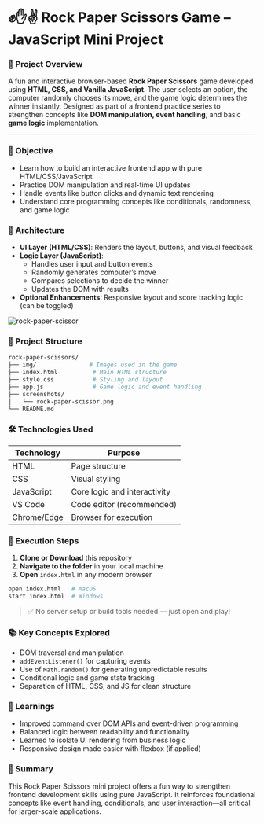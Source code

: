 # ✊✋✌️ Rock Paper Scissors Game – JavaScript Mini Project

### 📌 Project Overview

A fun and interactive browser-based **Rock Paper Scissors** game developed using **HTML, CSS, and Vanilla JavaScript**. The user selects an option, the computer randomly chooses its move, and the game logic determines the winner instantly. Designed as part of a frontend practice series to strengthen concepts like **DOM manipulation, event handling**, and basic **game logic** implementation.

---

### 🎯 Objective

- Learn how to build an interactive frontend app with pure HTML/CSS/JavaScript
- Practice DOM manipulation and real-time UI updates
- Handle events like button clicks and dynamic text rendering
- Understand core programming concepts like conditionals, randomness, and game logic


### 🧱 Architecture

- **UI Layer (HTML/CSS)**: Renders the layout, buttons, and visual feedback
- **Logic Layer (JavaScript)**:
  - Handles user input and button events
  - Randomly generates computer’s move
  - Compares selections to decide the winner
  - Updates the DOM with results
- **Optional Enhancements**: Responsive layout and score tracking logic (can be toggled)


![rock-paper-scissor](https://github.com/ahsan598/js-mini-projects/blob/master/JavaScript/rock-paper-scissor/screenshots/rock-paper-scissor.png)


### 📂 Project Structure

```sh
rock-paper-scissors/
├── img/               # Images used in the game
├── index.html          # Main HTML structure
├── style.css           # Styling and layout
├── app.js              # Game logic and event handling
├── screenshots/
│   └── rock-paper-scissor.png
└── README.md
```


### 🛠️ Technologies Used

| Technology  | Purpose                            |
|-------------|------------------------------------|
| HTML        | Page structure                     |
| CSS         | Visual styling                     |
| JavaScript  | Core logic and interactivity       |
| VS Code     | Code editor (recommended)          |
| Chrome/Edge | Browser for execution              |


### 🚀 Execution Steps

1. **Clone or Download** this repository
2. **Navigate to the folder** in your local machine
3. **Open** `index.html` in any modern browser

```bash
open index.html   # macOS
start index.html  # Windows
```

> ✅ No server setup or build tools needed — just open and play!


### 📚 Key Concepts Explored

- DOM traversal and manipulation
- `addEventListener()` for capturing events
- Use of `Math.random()` for generating unpredictable results
- Conditional logic and game state tracking
- Separation of HTML, CSS, and JS for clean structure


### 🧠 Learnings

- Improved command over DOM APIs and event-driven programming
- Balanced logic between readability and functionality
- Learned to isolate UI rendering from business logic
- Responsive design made easier with flexbox (if applied)


### 📝 Summary

This Rock Paper Scissors mini project offers a fun way to strengthen frontend development skills using pure JavaScript. It reinforces foundational concepts like event handling, conditionals, and user interaction—all critical for larger-scale applications.
